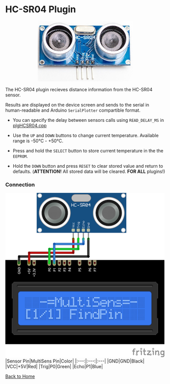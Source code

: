 # HC-SR04 Plugin
<p align="center"><img src="HC-SR04.png"/></p>

The HC-SR04 plugin recieves distance information from the HC-SR04 sensor.

Results are displayed on the device screen and sends to the serial in human-readable and 
Arduino `SerialPlotter` compartible format.

* You can specify the delay between sensors calls using `READ_DELAY_MS` 
  in [plgHCSR04.cpp](/plgHCSR04.cpp)

* Use the `UP` and `DOWN` buttons to change current temperature. Available range is -50°C - +50°C. 

* Press and hold the `SELECT` button to store current temperature in the the `EEPROM`.

* Hold the `DOWN` button and press `RESET` to clear stored value and return to defaults. 
  (**ATTENTION!** All stored data will be cleared. **FOR ALL** plugins!)

### Connection
![HC-SR04Connection](HC-SR04-CONN.png)
|Sensor Pin|MultiSens Pin|Color|
|:---:|:---:|:---|
|GND|GND|Black|
|VCC|+5V|Red|
|Trig|P0|Green|
|Echo|P1|Blue|




[Back to Home](/#supported-devices)

